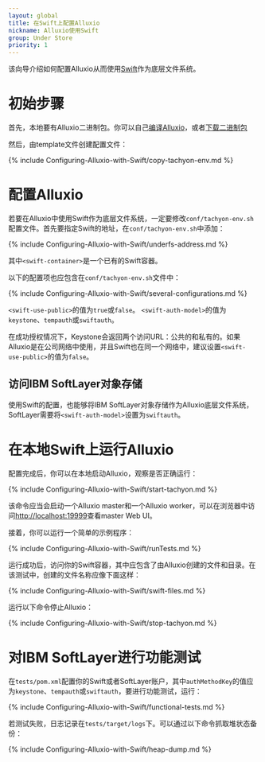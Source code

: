 ```yaml
---
layout: global
title: 在Swift上配置Alluxio
nickname: Alluxio使用Swift
group: Under Store
priority: 1
---
```


该向导介绍如何配置Alluxio从而使用[Swift](http://docs.openstack.org/developer/swift/)作为底层文件系统。

# 初始步骤

首先，本地要有Alluxio二进制包。你可以自己[编译Alluxio](Building-Alluxio-Master-Branch.html)，或者[下载二进制包](Running-Alluxio-Locally.html)

然后，由template文件创建配置文件：

{% include Configuring-Alluxio-with-Swift/copy-tachyon-env.md %}

# 配置Alluxio

若要在Alluxio中使用Swift作为底层文件系统，一定要修改`conf/tachyon-env.sh`配置文件。首先要指定Swift的地址，在`conf/tachyon-env.sh`中添加：

{% include Configuring-Alluxio-with-Swift/underfs-address.md %}

其中`<swift-container>`是一个已有的Swift容器。

以下的配置项也应包含在`conf/tachyon-env.sh`文件中：

{% include Configuring-Alluxio-with-Swift/several-configurations.md %}
  	
`<swift-use-public>`的值为`true`或`false`。
`<swift-auth-model>`的值为`keystone`、`tempauth`或`swiftauth`。

在成功授权情况下，Keystone会返回两个访问URL：公共的和私有的。如果Alluxio是在公司网络中使用，并且Swift也在同一个网络中，建议设置`<swift-use-public>`的值为`false`。


## 访问IBM SoftLayer对象存储

使用Swift的配置，也能够将IBM SoftLayer对象存储作为Alluxio底层文件系统，SoftLayer需要将`<swift-auth-model>`设置为`swiftauth`。
 
# 在本地Swift上运行Alluxio

配置完成后，你可以在本地启动Alluxio，观察是否正确运行：

{% include Configuring-Alluxio-with-Swift/start-tachyon.md %}

该命令应当会启动一个Alluxio master和一个Alluxio worker，可以在浏览器中访问[http://localhost:19999](http://localhost:19999)查看master Web UI。

接着，你可以运行一个简单的示例程序：

{% include Configuring-Alluxio-with-Swift/runTests.md %}

运行成功后，访问你的Swift容器，其中应包含了由Alluxio创建的文件和目录。在该测试中，创建的文件名称应像下面这样：

{% include Configuring-Alluxio-with-Swift/swift-files.md %}

运行以下命令停止Alluxio：

{% include Configuring-Alluxio-with-Swift/stop-tachyon.md %}

# 对IBM SoftLayer进行功能测试

在`tests/pom.xml`配置你的Swift或者SoftLayer账户，其中`authMethodKey`的值应为`keystone`、`tempauth`或`swiftauth`，要进行功能测试，运行：

{% include Configuring-Alluxio-with-Swift/functional-tests.md %}

若测试失败，日志记录在`tests/target/logs`下。可以通过以下命令抓取堆状态备份：

{% include Configuring-Alluxio-with-Swift/heap-dump.md %}
